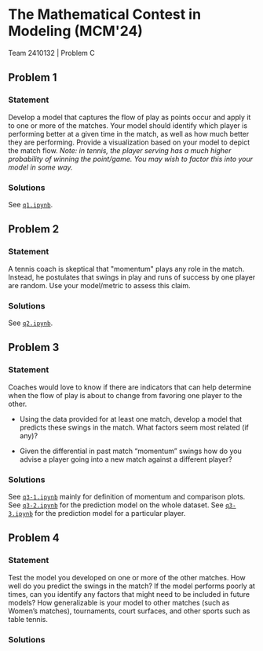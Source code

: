 # The Mathematical Contest in Modeling (MCM'24)

Team 2410132 | Problem C

## Problem 1

### Statement

Develop a model that captures the flow of play as points occur and apply it to one or more of the matches. Your model should identify which player is performing better at a given time in the match, as well as how much better they are performing. Provide a visualization based on your model to depict the match flow. *Note: in tennis, the player serving has a much higher probability of winning the point/game. You may wish to factor this into your model in some way.*

### Solutions

See [`q1.ipynb`](./q1.ipynb).

## Problem 2

### Statement

A tennis coach is skeptical that "momentum" plays any role in the match. Instead, he postulates that swings in play and runs of success by one player are random. Use your model/metric to assess this claim.

### Solutions

See [`q2.ipynb`](./q2.ipynb).

## Problem 3

### Statement

Coaches would love to know if there are indicators that can help determine when the flow of play is about to change from favoring one player to the other.

- Using the data provided for at least one match, develop a model that predicts 
these swings in the match. What factors seem most related (if any)?

- Given the differential in past match “momentum” swings how do you advise a 
player going into a new match against a different player? 

### Solutions

See [`q3-1.ipynb`](./q3-1.ipynb) mainly for definition of momentum and comparison plots. See [`q3-2.ipynb`](./q3-2.ipynb) for the prediction model on the whole dataset. See [`q3-3.ipynb`](./q3-3.ipynb) for the prediction model for a particular player.

## Problem 4

### Statement

Test the model you developed on one or more of the other matches. How well do you predict the swings in the match? If the model performs poorly at times, can you identify any factors that might need to be included in future models? How generalizable is your model to other matches (such as Women’s matches), tournaments, court surfaces, and other sports such as table tennis.

### Solutions
